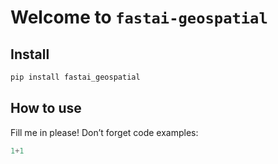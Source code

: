 Welcome to `fastai-geospatial`
================

<!-- WARNING: THIS FILE WAS AUTOGENERATED! DO NOT EDIT! -->

## Install

``` sh
pip install fastai_geospatial
```

## How to use

Fill me in please! Don’t forget code examples:

``` python
1+1
```
